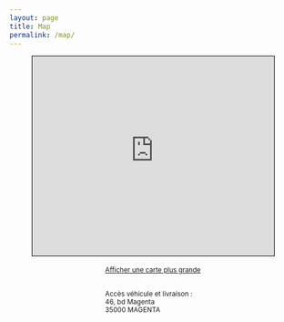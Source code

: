 ```yaml
---
layout: page
title: Map
permalink: /map/
---
```

<div style="display:flex;justify-content: center; align-items: center;flex-direction:column;">
<iframe width="425" height="350" frameborder="0" scrolling="no" marginheight="0" marginwidth="0" src="https://www.openstreetmap.org/export/embed.html?bbox=-1.6769760847091677%2C48.10425384286827%2C-1.6734355688095095%2C48.10596612341925&amp;layer=mapnik" style="border: 1px solid black"></iframe><br/><small><a href="https://www.openstreetmap.org/#map=19/48.10511/-1.67521">Afficher une carte plus grande</a><br/><br/><br/> Accès véhicule et livraison : <br/>46, bd Magenta <br/>35000 MAGENTA</small>
</div>
